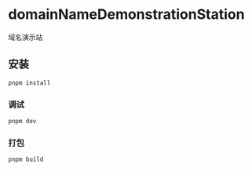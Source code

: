 # domainNameDemonstrationStation

域名演示站

## 安装

```sh
pnpm install
```

### 调试

```sh
pnpm dev
```

### 打包

```sh
pnpm build
```